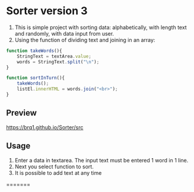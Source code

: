 
# Sorter version 3

1. This is simple project with sorting data: alphabetically, with length text and randomly, with data input from user.
2. Using the function of dividing text and joining in an array:

```js
function takeWords(){
	StringText = textArea.value;
	words = StringText.split("\n");
}

function sortInTurn(){
	takeWords();
	listEl.innerHTML = words.join("<br>");
}
```
## Preview

https://brq1.github.io/Sorter/src

## Usage

1. Enter a data in textarea. The input text must be entered 1 word in 1 line.
2. Next you select function to sort.
3. It is possible to add text at any time


=======
